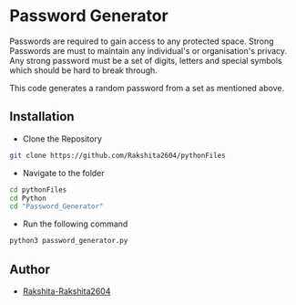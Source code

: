 
  
# Password Generator 

Passwords are required to gain access to any protected space. Strong Passwords are must to maintain any individual's or organisation's privacy. Any strong password must be a set of digits, letters and special symbols which should be hard to break through.

This code generates a random password from a set as mentioned above.


## Installation

- Clone the Repository
```bash
git clone https://github.com/Rakshita2604/pythonFiles
```
- Navigate to the folder
```bash
cd pythonFiles
cd Python
cd "Password_Generator"
```
- Run the following command
```bash
python3 password_generator.py
```



## Author

- [Rakshita-Rakshita2604](https://github.com/Rakshita2604) 
